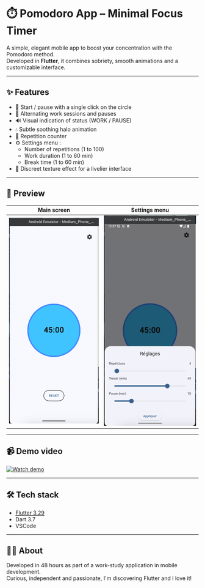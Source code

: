 # ⏱️ Pomodoro App – Minimal Focus Timer

A simple, elegant mobile app to boost your concentration with the Pomodoro method.  
Developed in **Flutter**, it combines sobriety, smooth animations and a customizable interface.

---

## ✨ Features

- 🔄  Start / pause with a single click on the circle  
- 🔁 Alternating work sessions and pauses  
- 🔊 Visual indication of status (WORK / PAUSE)  
- 💧 Subtle soothing halo animation  
- 🧮 Repetition counter  
- ⚙️ Settings menu :  
  - Number of repetitions (1 to 100)  
  - Work duration (1 to 60 min)  
  - Break time (1 to 60 min)  
- 🎨 Discreet texture effect for a livelier interface  

---

## 📸 Preview

| Main screen | Settings menu |
|-----------------|-------------------|
| ![screenshot](assets/screenshots/main-ui.png) | ![settings](assets/screenshots/settings-ui.png) |

---

## 📹 Demo video

[![Watch demo](https://img.youtube.com/vi/oKkrsriDdgU/0.jpg)](https://youtube.com/watch?v=oKkrsriDdgU?feature=share)

---

## 🛠️ Tech stack

- [Flutter 3.29](https://flutter.dev/)
- Dart 3.7
- VSCode

---

## 🙋‍♀️ About

Developed in 48 hours as part of a work-study application in mobile development.  
Curious, independent and passionate, I'm discovering Flutter and I love it!
